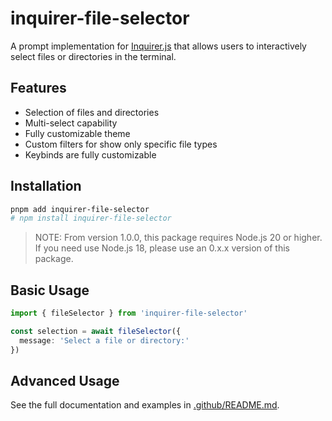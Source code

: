 # inquirer-file-selector

A prompt implementation for [Inquirer.js](https://github.com/SBoudrias/Inquirer.js) that allows users to interactively select files or directories in the terminal.

## Features

- Selection of files and directories
- Multi-select capability
- Fully customizable theme
- Custom filters for show only specific file types
- Keybinds are fully customizable

## Installation

```sh
pnpm add inquirer-file-selector
# npm install inquirer-file-selector
```

> NOTE: From version 1.0.0, this package requires Node.js 20 or higher. If you need use Node.js 18, please use an 0.x.x version of this package.

## Basic Usage

```ts
import { fileSelector } from 'inquirer-file-selector'

const selection = await fileSelector({
  message: 'Select a file or directory:'
})
```

## Advanced Usage

See the full documentation and examples in [.github/README.md](.github/README.md).